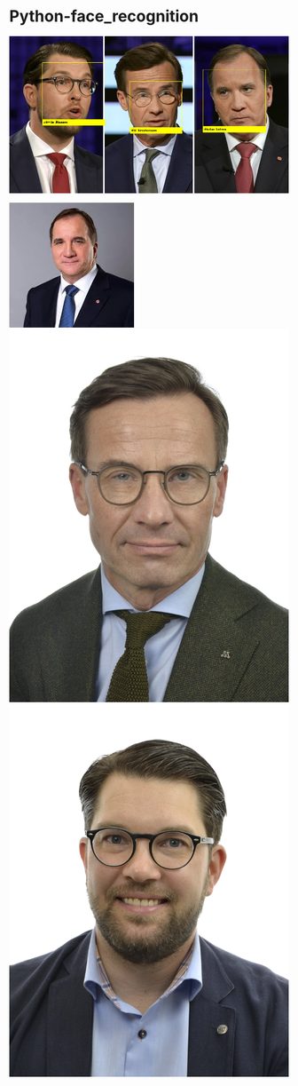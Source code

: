 # Python-face_recognition

![](img/groups/Politiker_Klar.png)



![](img/known/stefan.jpg)
![](img/known/ulf.jpg)
![](img/known/jimmie.jpg)

